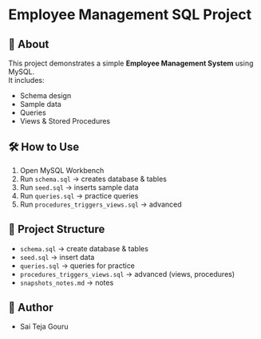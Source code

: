 # Employee Management SQL Project

## 📌 About
This project demonstrates a simple **Employee Management System** using MySQL.  
It includes:
- Schema design
- Sample data
- Queries
- Views & Stored Procedures

## 🛠️ How to Use
1. Open MySQL Workbench
2. Run `schema.sql` → creates database & tables
3. Run `seed.sql` → inserts sample data
4. Run `queries.sql` → practice queries
5. Run `procedures_triggers_views.sql` → advanced

## 📂 Project Structure
- `schema.sql` → create database & tables  
- `seed.sql` → insert data  
- `queries.sql` → queries for practice  
- `procedures_triggers_views.sql` → advanced (views, procedures)  
- `snapshots_notes.md` → notes  

## 🚀 Author
- Sai Teja Gouru
